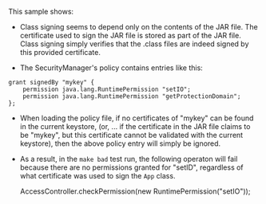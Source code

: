 This sample shows:

- Class signing seems to depend only on the contents of the JAR file. The certificate used
  to sign the JAR file is stored as part of the JAR file. Class signing simply
  verifies that the .class files are indeed signed by this provided certificate.

- The SecurityManager's policy contains entries like this:

```
grant signedBy "mykey" {
    permission java.lang.RuntimePermission "setIO";
    permission java.lang.RuntimePermission "getProtectionDomain";
};
```

- When loading the policy file, if no certificates of "mykey" can be found in the current keystore,
  (or, ... if the certificate in the JAR file claims to be "mykey", but this certificate
   cannot be validated with the current keystore), then the above policy entry will simply be ignored.

- As a result, in the `make bad` test run, the following operaton will fail because there are
  no permissions granted for "setID", regardless of what certificate was used to sign the `App` class.

  AccessController.checkPermission(new RuntimePermission("setIO"));
  
  
